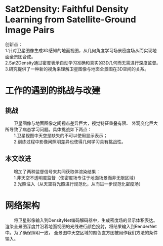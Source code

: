 # Sat2Density: Faithful Density Learning from Satellite-Ground Image Pairs


创新点：<br>
1.针对卫星图像生成3D感知的地面视图，从几何角度学习场景密度场从而实现地面全景图合成。
<br>
2.Sat2Density通过密度表示自动学习准确和真实的3D几何而无需进行深度监督。
<br>
3.研究提供了一种新的视角来理解卫星图像与地面全景图在3D空间的关系。

# 工作的遇到的挑战与改建
## 挑战
<p>&emsp;&emsp;卫星图像与地面图像之间视点差异巨大，视觉特征重叠有限、
外观变化巨大所导致了病态学习问题。具体挑战如下两点：<br>
&emsp;&emsp;1.卫星视图中天空是缺失的不可以使用显示表示；<br>
&emsp;&emsp;2.训练过程中影像间照明差异也使得几何学习具有挑战性。

## 本文改进
&emsp;&emsp;增加了两种监督信号来共同获取体渲染结果：<br>
&emsp;&emsp;1.非天空不透明度监督（使密度场专注于地面场景而非无限区域）<br>
&emsp;&emsp;2.光照注入（从天空将光照进行规范化，从而进一步规范化密度场）

# 网络架构
 &emsp;&emsp;将卫星影像输入到DensityNet编码解码器中，生成密度场的显示体积表达。
 渲染全景图深度并沿着地面视图的光线进行颜色投射，将结果输入到RenderNet中。为了确保照明一致，
 全景图中天空区域的颜色直方图被用作我们方法的条件输入。
 
